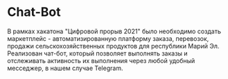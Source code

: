 # Chat-Bot
 В рамках хакатона "Цифровой прорыв 2021" было необходимо создать маркетплейс - автоматизированную платформу заказа, перевозок, продажи сельскохозяйственных продуктов для республики Марий Эл.
 Реализован чат-бот, который позволяет выполнять заказы и отслеживать активность их выполнения через любой удобный месседжер, в нашем случае Telegram.
